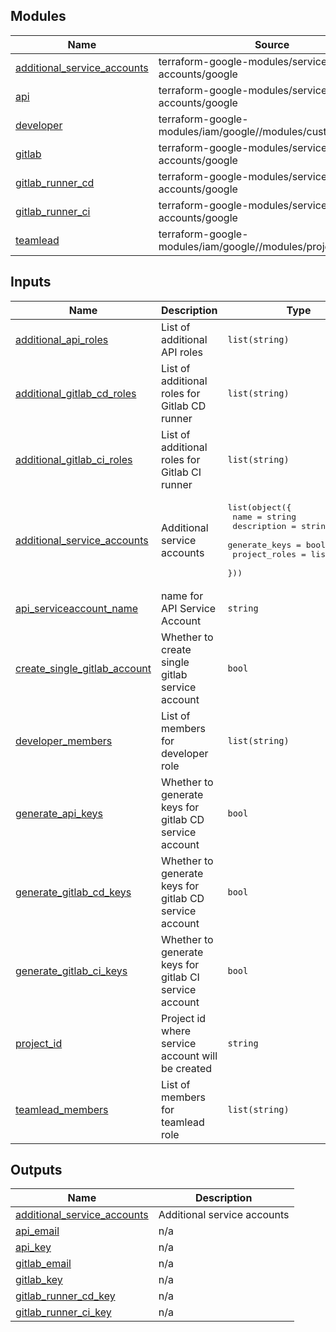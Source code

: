 <!-- BEGIN_TF_DOCS -->


## Modules

| Name | Source | Version |
|------|--------|---------|
| <a name="module_additional_service_accounts"></a> [additional\_service\_accounts](#module\_additional\_service\_accounts) | terraform-google-modules/service-accounts/google | ~>4.2.1 |
| <a name="module_api"></a> [api](#module\_api) | terraform-google-modules/service-accounts/google | ~>4.2.1 |
| <a name="module_developer"></a> [developer](#module\_developer) | terraform-google-modules/iam/google//modules/custom_role_iam | ~>7.7.0 |
| <a name="module_gitlab"></a> [gitlab](#module\_gitlab) | terraform-google-modules/service-accounts/google | ~>4.2.1 |
| <a name="module_gitlab_runner_cd"></a> [gitlab\_runner\_cd](#module\_gitlab\_runner\_cd) | terraform-google-modules/service-accounts/google | ~>4.2.1 |
| <a name="module_gitlab_runner_ci"></a> [gitlab\_runner\_ci](#module\_gitlab\_runner\_ci) | terraform-google-modules/service-accounts/google | ~>4.2.1 |
| <a name="module_teamlead"></a> [teamlead](#module\_teamlead) | terraform-google-modules/iam/google//modules/projects_iam | ~> 7.7.0 |

## Inputs

| Name | Description | Type | Default | Required |
|------|-------------|------|---------|:--------:|
| <a name="input_additional_api_roles"></a> [additional\_api\_roles](#input\_additional\_api\_roles) | List of additional API roles | `list(string)` | `[]` | no |
| <a name="input_additional_gitlab_cd_roles"></a> [additional\_gitlab\_cd\_roles](#input\_additional\_gitlab\_cd\_roles) | List of additional roles for Gitlab CD runner | `list(string)` | `[]` | no |
| <a name="input_additional_gitlab_ci_roles"></a> [additional\_gitlab\_ci\_roles](#input\_additional\_gitlab\_ci\_roles) | List of additional roles for Gitlab CI runner | `list(string)` | `[]` | no |
| <a name="input_additional_service_accounts"></a> [additional\_service\_accounts](#input\_additional\_service\_accounts) | Additional service accounts | <pre>list(object({<br/>    name          = string<br/>    description   = string<br/>    generate_keys = bool<br/>    project_roles = list(string)<br/>  }))</pre> | `[]` | no |
| <a name="input_api_serviceaccount_name"></a> [api\_serviceaccount\_name](#input\_api\_serviceaccount\_name) | name for API Service Account | `string` | n/a | yes |
| <a name="input_create_single_gitlab_account"></a> [create\_single\_gitlab\_account](#input\_create\_single\_gitlab\_account) | Whether to create single gitlab service account | `bool` | `false` | no |
| <a name="input_developer_members"></a> [developer\_members](#input\_developer\_members) | List of members for developer role | `list(string)` | `[]` | no |
| <a name="input_generate_api_keys"></a> [generate\_api\_keys](#input\_generate\_api\_keys) | Whether to generate keys for gitlab CD service account | `bool` | `false` | no |
| <a name="input_generate_gitlab_cd_keys"></a> [generate\_gitlab\_cd\_keys](#input\_generate\_gitlab\_cd\_keys) | Whether to generate keys for gitlab CD service account | `bool` | `false` | no |
| <a name="input_generate_gitlab_ci_keys"></a> [generate\_gitlab\_ci\_keys](#input\_generate\_gitlab\_ci\_keys) | Whether to generate keys for gitlab CI service account | `bool` | `false` | no |
| <a name="input_project_id"></a> [project\_id](#input\_project\_id) | Project id where service account will be created | `string` | n/a | yes |
| <a name="input_teamlead_members"></a> [teamlead\_members](#input\_teamlead\_members) | List of members for teamlead role | `list(string)` | `[]` | no |

## Outputs

| Name | Description |
|------|-------------|
| <a name="output_additional_service_accounts"></a> [additional\_service\_accounts](#output\_additional\_service\_accounts) | Additional service accounts |
| <a name="output_api_email"></a> [api\_email](#output\_api\_email) | n/a |
| <a name="output_api_key"></a> [api\_key](#output\_api\_key) | n/a |
| <a name="output_gitlab_email"></a> [gitlab\_email](#output\_gitlab\_email) | n/a |
| <a name="output_gitlab_key"></a> [gitlab\_key](#output\_gitlab\_key) | n/a |
| <a name="output_gitlab_runner_cd_key"></a> [gitlab\_runner\_cd\_key](#output\_gitlab\_runner\_cd\_key) | n/a |
| <a name="output_gitlab_runner_ci_key"></a> [gitlab\_runner\_ci\_key](#output\_gitlab\_runner\_ci\_key) | n/a |
<!-- END_TF_DOCS -->